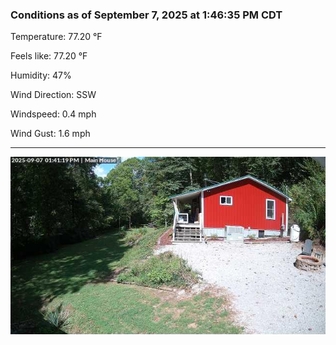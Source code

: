 ### Conditions as of September 7, 2025 at 1:46:35 PM CDT 

Temperature: 77.20 &deg;F

Feels like: 77.20 &deg;F

Humidity: 47%

Wind Direction: SSW

Windspeed: 0.4 mph

Wind Gust: 1.6 mph

---

<img src="./images/latest.jpeg"/>

